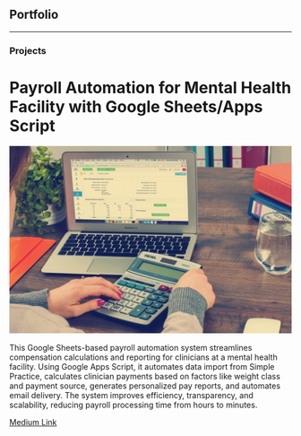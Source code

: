 ## Portfolio

---

### Projects

# Payroll Automation for Mental Health Facility with Google Sheets/Apps Script
<img src="images/Bookkeeping.jpg?raw=true"/>

This Google Sheets-based payroll automation system streamlines compensation calculations and reporting for clinicians at a mental health facility.  Using Google Apps Script, it automates data import from Simple Practice, calculates clinician payments based on factors like weight class and payment source, generates personalized pay reports, and automates email delivery. The system improves efficiency, transparency, and scalability, reducing payroll processing time from hours to minutes.

[Medium Link](https://medium.com/@jasonodom44/automating-payroll-processing-for-a-mental-health-clinic-5f4742cde1e4)

